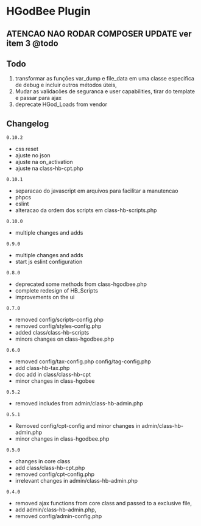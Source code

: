 # HGodBee Plugin

## ATENCAO NAO RODAR COMPOSER UPDATE ver item 3 @todo

## Todo

1. transformar as funções var_dump e file_data em uma classe especifica de debug e incluir outros métodos úteis,
2. Mudar as validacões de seguranca e user capabilities, tirar do template e passar para ajax
3. deprecate HGod_Loads from vendor

## Changelog

`0.10.2`

- css reset
- ajuste no json
- ajuste na on_activation
- ajuste na class-hb-cpt.php

`0.10.1`

- separacao do javascript em arquivos para facilitar a manutencao
- phpcs
- eslint
- alteracao da ordem dos scripts em class-hb-scripts.php

`0.10.0`

- multiple changes and adds

`0.9.0`

- multiple changes and adds
- start js eslint configuration

`0.8.0`

- deprecated some methods from class-hgodbee.php
- complete redesign of HB_Scripts
- improvements on the ui

`0.7.0`

- removed config/scripts-config.php
- removed config/styles-config.php
- added class/class-hb-scripts
- minors changes on class-hgodbee.php

`0.6.0`

- removed config/tax-config.php config/tag-config.php
- add class-hb-tax.php
- doc add in class/class-hb-cpt
- minor changes in class-hgobee

`0.5.2`

- removed includes from admin/class-hb-admin.php

`0.5.1`

- Removed config/cpt-config and minor changes in admin/class-hb-admin.php
- minor changes in class-hgodbee.php

`0.5.0`

- changes in core class
- add class/class-hb-cpt.php
- removed config/cpt-config.php
- irrelevant changes in admin/class-hb-admin.php

`0.4.0`

- removed ajax functions from core class and passed to a exclusive file,
- add admin/class-hb-admin.php,
- removed config/admin-config.php
